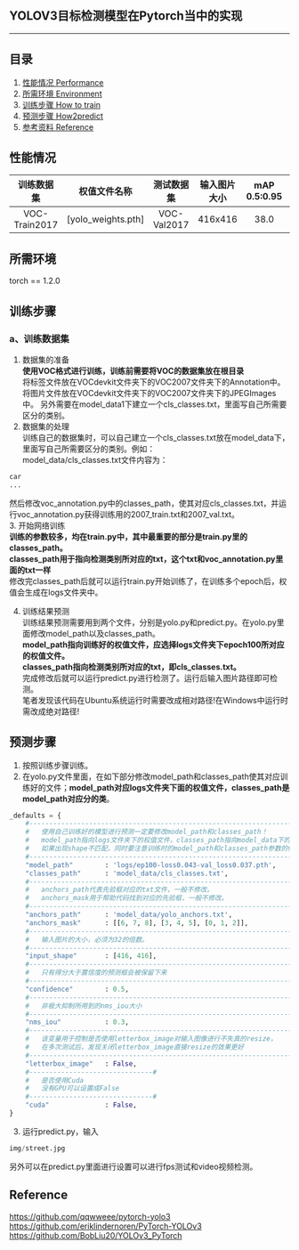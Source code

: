 ## YOLOV3目标检测模型在Pytorch当中的实现
---

## 目录
1. [性能情况 Performance](#性能情况)
2. [所需环境 Environment](#所需环境)
3. [训练步骤 How to train](#训练步骤)
4. [预测步骤 How2predict](#预测步骤)
5. [参考资料 Reference](#Reference)


## 性能情况
| 训练数据集 | 权值文件名称 | 测试数据集 | 输入图片大小 | mAP 0.5:0.95 | mAP 0.5 |
| :-----: | :-----: | :------: | :------: | :------: | :-----: |
| VOC-Train2017 | [yolo_weights.pth]| VOC-Val2017 | 416x416 | 38.0 | 67.2

## 所需环境
torch == 1.2.0  

## 训练步骤
### a、训练数据集
1. 数据集的准备   
**使用VOC格式进行训练，训练前需要将VOC的数据集放在根目录**  
将标签文件放在VOCdevkit文件夹下的VOC2007文件夹下的Annotation中。   
将图片文件放在VOCdevkit文件夹下的VOC2007文件夹下的JPEGImages中。
另外需要在model_data1下建立一个cls_classes.txt，里面写自己所需要区分的类别。
2. 数据集的处理   
训练自己的数据集时，可以自己建立一个cls_classes.txt放在model_data下，里面写自己所需要区分的类别。例如：   
model_data/cls_classes.txt文件内容为：      
```python
car
...
```
然后修改voc_annotation.py中的classes_path，使其对应cls_classes.txt，并运行voc_annotation.py获得训练用的2007_train.txt和2007_val.txt。   
3. 开始网络训练   
**训练的参数较多，均在train.py中，其中最重要的部分是train.py里的classes_path。**  
**classes_path用于指向检测类别所对应的txt，这个txt和voc_annotation.py里面的txt一样**  
修改完classes_path后就可以运行train.py开始训练了，在训练多个epoch后，权值会生成在logs文件夹中。  

4. 训练结果预测  
训练结果预测需要用到两个文件，分别是yolo.py和predict.py。在yolo.py里面修改model_path以及classes_path。  
**model_path指向训练好的权值文件，应选择logs文件夹下epoch100所对应的权值文件。  
classes_path指向检测类别所对应的txt，即cls_classes.txt。**  
完成修改后就可以运行predict.py进行检测了。运行后输入图片路径即可检测。  
笔者发现该代码在Ubuntu系统运行时需要改成相对路径!在Windows中运行时需改成绝对路径!

## 预测步骤
1. 按照训练步骤训练。  
2. 在yolo.py文件里面，在如下部分修改model_path和classes_path使其对应训练好的文件；**model_path对应logs文件夹下面的权值文件，classes_path是model_path对应分的类**。  
```python
_defaults = {
    #--------------------------------------------------------------------------#
    #   使用自己训练好的模型进行预测一定要修改model_path和classes_path！
    #   model_path指向logs文件夹下的权值文件，classes_path指向model_data下的txt
    #   如果出现shape不匹配，同时要注意训练时的model_path和classes_path参数的修改
    #--------------------------------------------------------------------------#
    "model_path"        : 'logs/ep100-loss0.043-val_loss0.037.pth',
    "classes_path"      : 'model_data/cls_classes.txt',
    #---------------------------------------------------------------------#
    #   anchors_path代表先验框对应的txt文件，一般不修改。
    #   anchors_mask用于帮助代码找到对应的先验框，一般不修改。
    #---------------------------------------------------------------------#
    "anchors_path"      : 'model_data/yolo_anchors.txt',
    "anchors_mask"      : [[6, 7, 8], [3, 4, 5], [0, 1, 2]],
    #---------------------------------------------------------------------#
    #   输入图片的大小，必须为32的倍数。
    #---------------------------------------------------------------------#
    "input_shape"       : [416, 416],
    #---------------------------------------------------------------------#
    #   只有得分大于置信度的预测框会被保留下来
    #---------------------------------------------------------------------#
    "confidence"        : 0.5,
    #---------------------------------------------------------------------#
    #   非极大抑制所用到的nms_iou大小
    #---------------------------------------------------------------------#
    "nms_iou"           : 0.3,
    #---------------------------------------------------------------------#
    #   该变量用于控制是否使用letterbox_image对输入图像进行不失真的resize，
    #   在多次测试后，发现关闭letterbox_image直接resize的效果更好
    #---------------------------------------------------------------------#
    "letterbox_image"   : False,
    #-------------------------------#
    #   是否使用Cuda
    #   没有GPU可以设置成False
    #-------------------------------#
    "cuda"              : False,
}
```
3. 运行predict.py，输入  
```python
img/street.jpg
```
另外可以在predict.py里面进行设置可以进行fps测试和video视频检测。  



## Reference
https://github.com/qqwweee/pytorch-yolo3  
https://github.com/eriklindernoren/PyTorch-YOLOv3   
https://github.com/BobLiu20/YOLOv3_PyTorch
